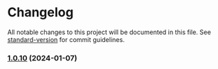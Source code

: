 # Changelog

All notable changes to this project will be documented in this file. See [standard-version](https://github.com/conventional-changelog/standard-version) for commit guidelines.

### [1.0.10](https://github.com/MithunKarthick/docsify-generate-sidebar/compare/v1.0.6...v1.0.10) (2024-01-07)
